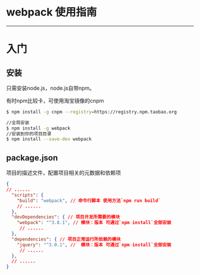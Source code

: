 # webpack 使用指南

---

# 入门

## 安装

只需安装node.js，node.js自带npm。

有时npm比较卡，可使用淘宝镜像的cnpm

```bash
$ npm install -g cnpm --registry=https://registry.npm.taobao.org
```

```bash
//全局安装
$ npm install -g webpack
//安装到你的项目目录
$ npm install --save-dev webpack
```

## package.json

项目的描述文件，配置项目相关的元数据和依赖项

```json
{
// ......
  "scripts": {
    "build": "webpack", // 命令行脚本 使用方法`npm run build`
    // ......
  },
  "devDependencies": { // 项目开发所需要的模块
    "webpack": "^3.8.1", // 模块：版本 可通过`npm install`全部安装
     // ......
  },
  "dependencies": { // 项目正常运行所依赖的模块
    "jquery": "^3.0.1", //  模块：版本 可通过`npm install`全部安装
     // ......
  },
  // ......
}
```

